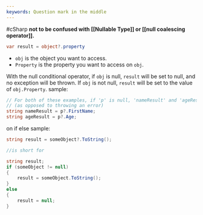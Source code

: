 ```yaml
---
keywords: Question mark in the middle
---
```

#cSharp 
**not to be confused with [[Nullable Type]] or [[null coalescing operator]].**
```c#
var result = object?.property
```
- `obj` is the object you want to access.
- `Property` is the property you want to access on `obj`.

With the null conditional operator, if `obj` is null, `result` will be set to null, and no exception will be thrown. If `obj` is not null, `result` will be set to the value of `obj.Property`.
sample:
```c#
// For both of these examples, if 'p' is null, 'nameResult' and 'ageResult' will be null 
// (as opposed to throwing an error)
string nameResult = p?.FirstName;
string ageResult = p?.Age;
```
on if else sample:
```c#
string result = someObject?.ToString();

//is short for

string result;
if (someObject != null)
{
    result = someObject.ToString();
}
else
{
    result = null;
}
```